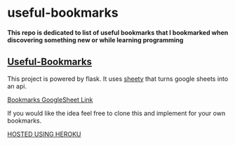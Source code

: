 # useful-bookmarks

#### This repo is dedicated to list of useful bookmarks that I bookmarked when discovering something new or while learning programming

## [Useful-Bookmarks](https://kind-babbage-78b799.netlify.com)

This project is powered by flask. It uses [sheety](https://sheety.co/?ref=producthunt#response) that turns google sheets into an api.

[Bookmarks GoogleSheet Link](https://docs.google.com/spreadsheets/d/1X1kQrQapLL5P2hLGcJdo7TA9XUjQErKWCwoAauRzAGk/edit?usp=sharing)



If you would like the idea feel free to clone this and implement for your own bookmarks.

[HOSTED USING HEROKU](https://bookmarks-flask.herokuapp.com/)
